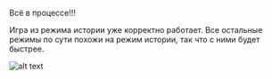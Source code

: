Всё в процессе!!!

Игра из режима истории уже корректно работает.
Все остальные режимы по сути похожи на режим истории, так что с ними будет быстрее.

![alt text](http://s018.radikal.ru/i507/1705/4a/18bb0ba017b4.png)
